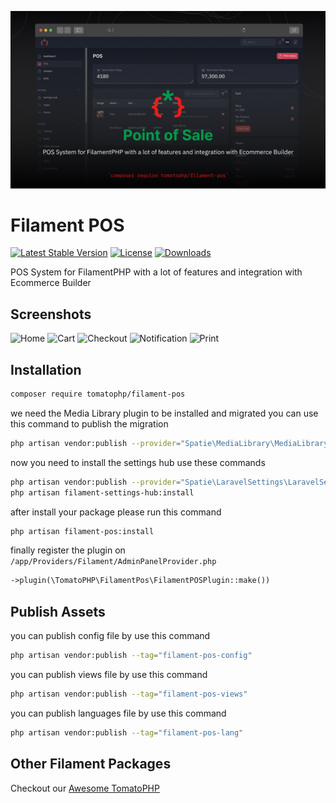 ![Screenshot](https://raw.githubusercontent.com/tomatophp/filament-pos/master/arts/3x1io-tomato-pos.jpg)

# Filament POS

[![Latest Stable Version](https://poser.pugx.org/tomatophp/filament-pos/version.svg)](https://packagist.org/packages/tomatophp/filament-pos)
[![License](https://poser.pugx.org/tomatophp/filament-pos/license.svg)](https://packagist.org/packages/tomatophp/filament-pos)
[![Downloads](https://poser.pugx.org/tomatophp/filament-pos/d/total.svg)](https://packagist.org/packages/tomatophp/filament-pos)


POS System for FilamentPHP with a lot of features and integration with Ecommerce Builder


## Screenshots 

![Home](https://raw.githubusercontent.com/tomatophp/filament-pos/master/arts/home.png)
![Cart](https://raw.githubusercontent.com/tomatophp/filament-pos/master/arts/cart.png)
![Checkout](https://raw.githubusercontent.com/tomatophp/filament-pos/master/arts/checkout.png)
![Notification](https://raw.githubusercontent.com/tomatophp/filament-pos/master/arts/notification.png)
![Print](https://raw.githubusercontent.com/tomatophp/filament-pos/master/arts/print.png)

## Installation

```bash
composer require tomatophp/filament-pos
```

we need the Media Library plugin to be installed and migrated you can use this command to publish the migration

```bash
php artisan vendor:publish --provider="Spatie\MediaLibrary\MediaLibraryServiceProvider" --tag="medialibrary-migrations"
```

now you need to install the settings hub use these commands

```bash
php artisan vendor:publish --provider="Spatie\LaravelSettings\LaravelSettingsServiceProvider" --tag="migrations"
php artisan filament-settings-hub:install
```

after install your package please run this command

```bash
php artisan filament-pos:install
```

finally register the plugin on `/app/Providers/Filament/AdminPanelProvider.php`

```php
->plugin(\TomatoPHP\FilamentPos\FilamentPOSPlugin::make())
```

## Publish Assets

you can publish config file by use this command

```bash
php artisan vendor:publish --tag="filament-pos-config"
```

you can publish views file by use this command

```bash
php artisan vendor:publish --tag="filament-pos-views"
```

you can publish languages file by use this command

```bash
php artisan vendor:publish --tag="filament-pos-lang"
```

## Other Filament Packages

Checkout our [Awesome TomatoPHP](https://github.com/tomatophp/awesome)
